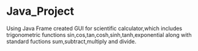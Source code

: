 # Java_Project
Using Java Frame created GUI for scientific calculator,which includes trigonometric functions sin,cos,tan,cosh,sinh,tanh,exponential along with standard fuctions sum,subtract,multiply and divide.
